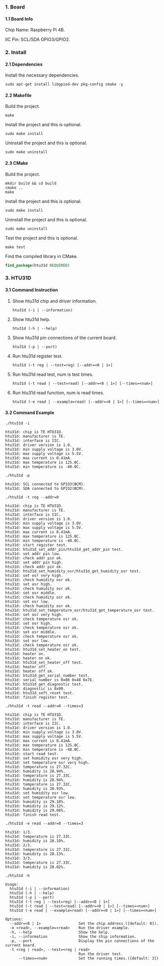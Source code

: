 ### 1. Board

#### 1.1 Board Info

Chip Name: Raspberry Pi 4B.

IIC Pin: SCL/SDA GPIO3/GPIO2.

### 2. Install

#### 2.1 Dependencies

Install the necessary dependencies.

```shell
sudo apt-get install libgpiod-dev pkg-config cmake -y
```

#### 2.2 Makefile

Build the project.

```shell
make
```

Install the project and this is optional.

```shell
sudo make install
```

Uninstall the project and this is optional.

```shell
sudo make uninstall
```

#### 2.3 CMake

Build the project.

```shell
mkdir build && cd build 
cmake .. 
make
```

Install the project and this is optional.

```shell
sudo make install
```

Uninstall the project and this is optional.

```shell
sudo make uninstall
```

Test the project and this is optional.

```shell
make test
```

Find the compiled library in CMake. 

```cmake
find_package(htu31d REQUIRED)
```


### 3. HTU31D

#### 3.1 Command Instruction

1. Show htu31d chip and driver information.

   ```shell
   htu31d (-i | --information)
   ```

2. Show htu31d help.

   ```shell
   htu31d (-h | --help)
   ```

3. Show htu31d pin connections of the current board.

   ```shell
   htu31d (-p | --port)
   ```

4. Run htu31d register test.

   ```shell
   htu31d (-t reg | --test=reg) [--addr=<0 | 1>]
   ```

5. Run htu31d read test, num is test times.

   ```shell
   htu31d (-t read | --test=read) [--addr=<0 | 1>] [--times=<num>]
   ```

6. Run htu31d read function, num is read times.

   ```shell
   htu31d (-e read | --example=read) [--addr=<0 | 1>] [--times=<num>]
   ```

#### 3.2 Command Example

```shell
./htu31d -i

htu31d: chip is TE HTU31D.
htu31d: manufacturer is TE.
htu31d: interface is IIC.
htu31d: driver version is 1.0.
htu31d: min supply voltage is 3.0V.
htu31d: max supply voltage is 5.5V.
htu31d: max current is 0.41mA.
htu31d: max temperature is 125.0C.
htu31d: min temperature is -40.0C.
```

```shell
./htu31d -p

htu31d: SCL connected to GPIO3(BCM).
htu31d: SDA connected to GPIO2(BCM).
```

```shell
./htu31d -t reg --addr=0

htu31d: chip is TE HTU31D.
htu31d: manufacturer is TE.
htu31d: interface is IIC.
htu31d: driver version is 1.0.
htu31d: min supply voltage is 3.0V.
htu31d: max supply voltage is 5.5V.
htu31d: max current is 0.41mA.
htu31d: max temperature is 125.0C.
htu31d: min temperature is -40.0C.
htu31d: start register test.
htu31d: htu31d_set_addr_pin/htu31d_get_addr_pin test.
htu31d: set addr pin low.
htu31d: check addr pin ok.
htu31d: set addr pin high.
htu31d: check addr pin ok.
htu31d: htu31d_set_humidity_osr/htu31d_get_humidity_osr test.
htu31d: set osr very high.
htu31d: check humidity osr ok.
htu31d: set osr high.
htu31d: check humidity osr ok.
htu31d: set osr middle.
htu31d: check humidity osr ok.
htu31d: set osr low.
htu31d: check humidity osr ok.
htu31d: htu31d_set_temperature_osr/htu31d_get_temperature_osr test.
htu31d: set osr very high.
htu31d: check temperature osr ok.
htu31d: set osr high.
htu31d: check temperature osr ok.
htu31d: set osr middle.
htu31d: check temperature osr ok.
htu31d: set osr low.
htu31d: check temperature osr ok.
htu31d: htu31d_set_heater_on test.
htu31d: heater on.
htu31d: heater on ok.
htu31d: htu31d_set_heater_off test.
htu31d: heater off.
htu31d: heater off ok.
htu31d: htu31d_get_serial_number test.
htu31d: serial number is 0x06 0x48 0x7E.
htu31d: htu31d_get_diagnostic test.
htu31d: diagnostic is 0x00.
htu31d: htu31d_soft_reset test.
htu31d: finish register test.
```

```shell
./htu31d -t read --addr=0 --times=3

htu31d: chip is TE HTU31D.
htu31d: manufacturer is TE.
htu31d: interface is IIC.
htu31d: driver version is 1.0.
htu31d: min supply voltage is 3.0V.
htu31d: max supply voltage is 5.5V.
htu31d: max current is 0.41mA.
htu31d: max temperature is 125.0C.
htu31d: min temperature is -40.0C.
htu31d: start read test.
htu31d: set humidity osr very high.
htu31d: set temperature osr very high.
htu31d: temperature is 27.32C.
htu31d: humidity is 28.94%.
htu31d: temperature is 27.33C.
htu31d: humidity is 28.94%.
htu31d: temperature is 27.32C.
htu31d: humidity is 28.93%.
htu31d: set humidity osr low.
htu31d: set temperature osr low.
htu31d: humidity is 29.18%.
htu31d: humidity is 29.12%.
htu31d: humidity is 29.08%.
htu31d: finish read test.
```

```shell
./htu31d -e read --addr=0 --times=3

htu31d: 1/3.
htu31d: temperature is 27.33C.
htu31d: humidity is 28.19%.
htu31d: 2/3.
htu31d: temperature is 27.31C.
htu31d: humidity is 28.13%.
htu31d: 3/3.
htu31d: temperature is 27.33C.
htu31d: humidity is 28.02%.
```

```shell
./htu31d -h

Usage:
  htu31d (-i | --information)
  htu31d (-h | --help)
  htu31d (-p | --port)
  htu31d (-t reg | --test=reg) [--addr=<0 | 1>]
  htu31d (-t read | --test=read) [--addr=<0 | 1>] [--times=<num>]
  htu31d (-e read | --example=read) [--addr=<0 | 1>] [--times=<num>]

Options:
  --addr=<0 | 1>                 Set the chip address.([default: 0]).
  -e <read>, --example=<read>    Run the driver example.
  -h, --help                     Show the help.
  -i, --information              Show the chip information.
  -p, --port                     Display the pin connections of the current board.
  -t <reg | read>, --test=<reg | read>
                                 Run the driver test.
      --times=<num>              Set the running times.([default: 3])
```

